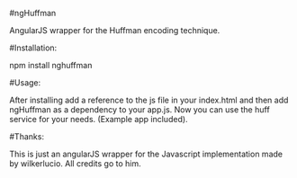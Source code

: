 #ngHuffman

AngularJS wrapper for the Huffman encoding technique.

#Installation:

npm install nghuffman

#Usage:

After installing add a reference to the js file in your index.html and then add ngHuffman as a dependency to your app.js. Now you can use the huff service for your needs. (Example app included).

#Thanks:

This is just an angularJS wrapper for the Javascript implementation made by wilkerlucio. All credits go to him.
